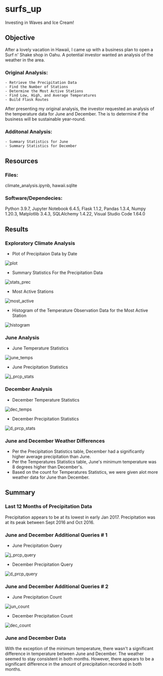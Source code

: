 # surfs_up
Investing in Waves and Ice Cream!

## Objective 
After a lovely vacation in Hawaii, I came up with a business plan to open a Surf n' Shake shop in Oahu.  A potential investor wanted an analysis of the weather in the area.  
### Original Analysis: 
    - Retrieve the Precipitation Data
    - Find the Number of Stations
    - Determine the Most Active Stations
    - Find Low, High, and Average Temperatures
    - Build Flask Routes

After presenting my original analysis, the investor requested an analysis of the temperature data for June and December. The is to determine if the business will be sustainable year-round.
### Additonal Analysis:
    - Summary Statistics for June
    - Summary Statistics for December

## Resources
### Files: 
climate_analysis.ipynb, hawaii.sqlite

### Software/Dependecies: 
Python 3.9.7, Jupyter Notebook 6.4.5, Flask 1.1.2, Pandas 1.3.4, Numpy 1.20.3, 
Matplotlib 3.4.3, SQLAlchemy 1.4.22, Visual Studio Code 1.64.0

## Results

### Exploratory Climate Analysis
- Plot of Precipitaion Data by Date

![plot](https://user-images.githubusercontent.com/33010018/154778152-623bc864-5b82-4510-8563-4fdfab94b0bf.png)

- Summary Statistics For the Precipitation Data

![stats_prec](https://user-images.githubusercontent.com/33010018/154778174-055eb1d9-31d6-4aa6-8d94-40455e41c142.png)

- Most Active Stations

![most_active](https://user-images.githubusercontent.com/33010018/154778189-d96f00ae-f373-4d77-a8cf-8b04447c82c3.png)

- Histogram of the Temperature Observation Data for the Most Active Station

![histogram](https://user-images.githubusercontent.com/33010018/154778202-8ee7fde1-21ba-4e5f-b493-722672cd5f8c.png)

### June Analysis
- June Temperature Statistics

![june_temps](https://user-images.githubusercontent.com/33010018/154784769-5b6d160c-c3aa-4429-9cd9-4579f62ea8c2.png)

- June Precipitation Statistics

![j_prcp_stats](https://user-images.githubusercontent.com/33010018/154784843-9d892398-2840-4f5a-9105-010f925cfcc1.png)

### December Analysis    

- December Temperature Statistics

![dec_temps](https://user-images.githubusercontent.com/33010018/154784884-9c95c3ae-47a1-4e56-9ed0-84bc945950aa.png)

- December Precipitation Statistics

![d_prcp_stats](https://user-images.githubusercontent.com/33010018/154784937-e06252da-58d3-4041-b622-d2674a4ddcc0.png)

### June and December Weather Differences
- Per the Precipitation Statistics table, December had a significantly higher average precipitation than June. 
- Per the Temperatures Statistics table, June's minimum temperature was 8 degrees higher than December's.
- Based on the count for Temperatures Statistics, we were given alot more weather data for June than December.

## Summary
### Last 12 Months of Precipitation Data
Precipitation appears to be at its lowest in early Jan 2017.  Precipitation was at its peak between Sept 2016 and Oct 2016.

### June and December Additional Queries # 1

- June Precipitation Query

![j_prcp_query](https://user-images.githubusercontent.com/33010018/154784817-e088c06d-9758-4e47-bf56-0e9ab62a4998.png)

- December Precipitation Query

![d_prcp_query](https://user-images.githubusercontent.com/33010018/154784898-7eaa07d8-d9a0-4265-8f46-83de11bc0bba.png)


### June and December Additional Queries # 2
- June Precipitation Count

![jun_count](https://user-images.githubusercontent.com/33010018/155856176-881ae161-47f2-46aa-a665-48a2294f3893.png)


- December Precipitation Count

![dec_count](https://user-images.githubusercontent.com/33010018/155856205-099f4c48-c4d8-4310-9c2c-d958f812d0a0.png)

### June and December Data
With the exception of the minimum temperature, there wasn't a significant difference in temperature between June and December.  The weather seemed to stay consistent in both months.  However, there appears to be a significant difference in the amount of precipitation recorded in both months.



